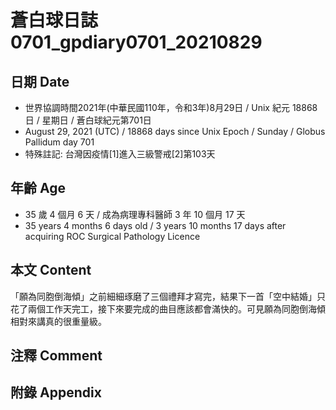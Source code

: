 [_metadata_:encoding]: - "utf-8"
[_metadata_:language]: - "zh-Hant-TW"
[_metadata_:fileformat]: - "markdown"
[_metadata_:MIME_type]: - "text/plain"
[_metadata_:markdown_version]: - "commonmark version 0.29"
[_metadata_:markdown_spec]: - "https://spec.commonmark.org/0.29/"

# 蒼白球日誌0701_gpdiary0701_20210829 #

## 日期 Date ##

* 世界協調時間2021年(中華民國110年，令和3年)8月29日 / Unix 紀元 18868 日 / 星期日 / 蒼白球紀元第701日
* August 29, 2021 (UTC) / 18868 days since Unix Epoch / Sunday / Globus Pallidum day 701
* 特殊註記: 台灣因疫情[1]進入三級警戒[2]第103天

## 年齡 Age ##

* 35 歲 4 個月 6 天 / 成為病理專科醫師 3 年 10 個月 17 天
* 35 years 4 months 6 days old / 3 years 10 months 17 days after acquiring ROC Surgical Pathology Licence

## 本文 Content ##

「願為同胞倒海傾」之前細細琢磨了三個禮拜才寫完，結果下一首「空中結婚」只花了兩個工作天完工，接下來要完成的曲目應該都會滿快的。可見願為同胞倒海傾相對來講真的很重量級。

## 注釋 Comment ##

## 附錄 Appendix ##

